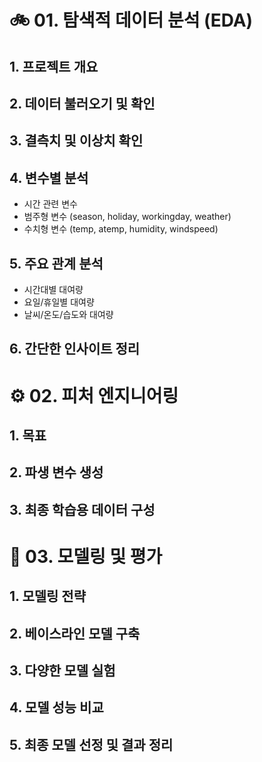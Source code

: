 # 🚲 01. 탐색적 데이터 분석 (EDA)

## 1. 프로젝트 개요

## 2. 데이터 불러오기 및 확인

## 3. 결측치 및 이상치 확인

## 4. 변수별 분석
- 시간 관련 변수
- 범주형 변수 (season, holiday, workingday, weather)
- 수치형 변수 (temp, atemp, humidity, windspeed)

## 5. 주요 관계 분석
- 시간대별 대여량
- 요일/휴일별 대여량
- 날씨/온도/습도와 대여량

## 6. 간단한 인사이트 정리

# ⚙️ 02. 피처 엔지니어링

## 1. 목표

## 2. 파생 변수 생성

## 3. 최종 학습용 데이터 구성

# 🤖 03. 모델링 및 평가

## 1. 모델링 전략

## 2. 베이스라인 모델 구축

## 3. 다양한 모델 실험

## 4. 모델 성능 비교

## 5. 최종 모델 선정 및 결과 정리
